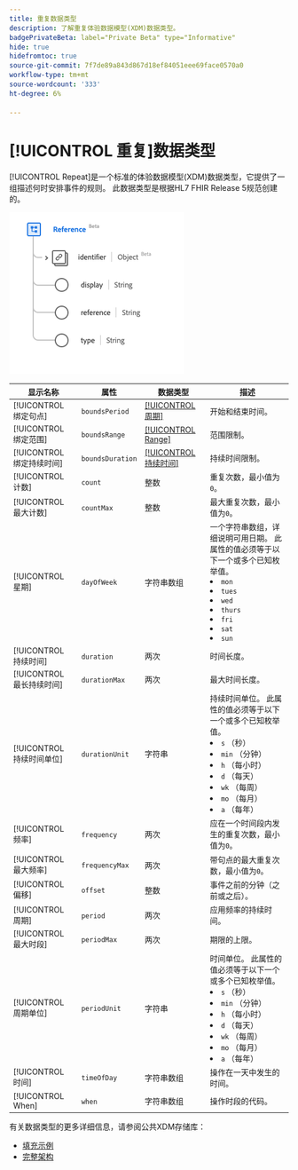 ```yaml
---
title: 重复数据类型
description: 了解重复体验数据模型(XDM)数据类型。
badgePrivateBeta: label="Private Beta" type="Informative"
hide: true
hidefromtoc: true
source-git-commit: 7f7de89a843d867d18ef84051eee69face0570a0
workflow-type: tm+mt
source-wordcount: '333'
ht-degree: 6%

---
```


# [!UICONTROL 重复]数据类型

[!UICONTROL Repeat]是一个标准的体验数据模型(XDM)数据类型，它提供了一组描述何时安排事件的规则。 此数据类型是根据HL7 FHIR Release 5规范创建的。

![重复数据类型结构](../../images/data-types/healthcare/reference.png)

| 显示名称 | 属性 | 数据类型 | 描述 |
| --- | --- | --- | --- |
| [!UICONTROL 绑定句点] | `boundsPeriod` | [[!UICONTROL 周期]](../healthcare/period.md) | 开始和结束时间。 |
| [!UICONTROL 绑定范围] | `boundsRange` | [[!UICONTROL Range]](../healthcare/range.md) | 范围限制。 |
| [!UICONTROL 绑定持续时间] | `boundsDuration` | [[!UICONTROL 持续时间]](../healthcare/duration.md) | 持续时间限制。 |
| [!UICONTROL 计数] | `count` | 整数 | 重复次数，最小值为`0`。 |
| [!UICONTROL 最大计数] | `countMax` | 整数 | 最大重复次数，最小值为`0`。 |
| [!UICONTROL 星期] | `dayOfWeek` | 字符串数组 | 一个字符串数组，详细说明可用日期。 此属性的值必须等于以下一个或多个已知枚举值。 <li> `mon` </li> <li> `tues` </li> <li> `wed` </li> <li> `thurs`</li>  <li> `fri` </li> <li> `sat`</li> <li> `sun`</li> |
| [!UICONTROL 持续时间] | `duration` | 两次 | 时间长度。 |
| [!UICONTROL 最长持续时间] | `durationMax` | 两次 | 最大时间长度。 |
| [!UICONTROL 持续时间单位] | `durationUnit` | 字符串 | 持续时间单位。 此属性的值必须等于以下一个或多个已知枚举值。 <li> `s` （秒） </li> <li> `min` （分钟） </li> <li> `h` （每小时） </li> <li> `d` （每天） </li>  <li> `wk` （每周） </li> <li> `mo` （每月） </li> <li> `a` （每年）</li> |
| [!UICONTROL 频率] | `frequency` | 两次 | 应在一个时间段内发生的重复次数，最小值为`0`。 |
| [!UICONTROL 最大频率] | `frequencyMax` | 两次 | 带句点的最大重复次数，最小值为`0`。 |
| [!UICONTROL 偏移] | `offset` | 整数 | 事件之前的分钟（之前或之后）。 |
| [!UICONTROL 周期] | `period` | 两次 | 应用频率的持续时间。 |
| [!UICONTROL 最大时段] | `periodMax` | 两次 | 期限的上限。 |
| [!UICONTROL 周期单位] | `periodUnit` | 字符串 | 时间单位。 此属性的值必须等于以下一个或多个已知枚举值。 <li> `s` （秒） </li> <li> `min` （分钟） </li> <li> `h` （每小时） </li> <li> `d` （每天） </li>  <li> `wk` （每周） </li> <li> `mo` （每月） </li> <li> `a` （每年）</li> |
| [!UICONTROL 时间] | `timeOfDay` | 字符串数组 | 操作在一天中发生的时间。 |
| [!UICONTROL When] | `when` | 字符串数组 | 操作时段的代码。 |

有关数据类型的更多详细信息，请参阅公共XDM存储库：

* [填充示例](https://github.com/adobe/xdm/blob/master/extensions/industry/healthcare/fhir/datatypes/repeat.example.1.json)
* [完整架构](https://github.com/adobe/xdm/blob/master/extensions/industry/healthcare/fhir/datatypes/repeat.schema.json)
